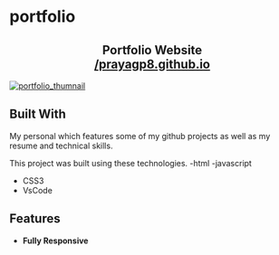 # portfolio


<h2 align="center">
  Portfolio Website<br/>
  <a href="https://prayagp8.github.io/" target="_blank">/prayagp8.github.io</a>
</h2>

<a href="https://im.ge/i/1oijEW"><img src="https://i.im.ge/2022/09/14/1oijEW.portfolio-thumnail.png" alt="portfolio_thumnail" border="0"></a>

## Built With

My personal which features some of my github projects as well as my resume and technical skills.<br/>

This project was built using these technologies.
-html
-javascript
- CSS3
- VsCode


## Features
- **Fully Responsive**






